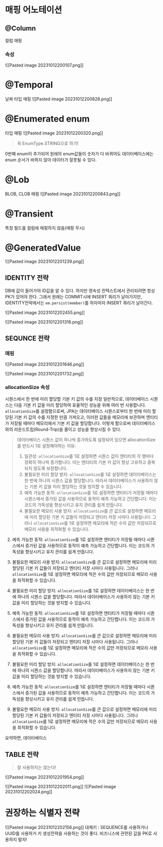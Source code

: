 # 매핑 어노테이션
## @Column 
컬럼 매핑
### 속성
![[Pasted image 20231012200107.png]]
# @Temporal 
날짜 타입 매핑
![[Pasted image 20231012200828.png]]
# @Enumerated enum 
타입 매핑 
![[Pasted image 20231012200320.png]]
> 꼭 EnumType.STRING으로 하기!

0번째 enum이 추가되어 원래의 enum값들이 숫자가 다 바뀌어도 데이터베이스에는 enum 순서가 바뀌지 않아 데이터가 잘못될 수 있다.
# @Lob 
BLOB, CLOB 매핑 
![[Pasted image 20231012200843.png]]
# @Transient
특정 필드를 컬럼에 매핑하지 않음(매핑 무시)

# @GeneratedValue
![[Pasted image 20231012201239.png]]
## IDENTITY 전략

DB에 값이 들어가야 ID값을 알 수 있다.
하지만 영속성 컨텍스트에서 관리되려면 항상 PK가 있어야 한다.
그래서 원래는 COMMIT시에 INSERT 쿼리가 날아가지만,  IDENTITY전략에서는 `em.persist(member)`를 하자마자 INSERT 쿼리가 날아간다.


![[Pasted image 20231012202455.png]]

![[Pasted image 20231012201316.png]]


## SEQUNCE 전략
### 매핑
![[Pasted image 20231012201646.png]]

![[Pasted image 20231012201732.png]]
### allocationSize 속성
시퀀스에서 한 번에 미리 할당할 기본 키 값의 수를 지정
일반적으로, 데이터베이스 시퀀스는 다음 기본 키 값을 미리 할당하여 효율적인 성능을 위해 여러 번 사용합니다. `allocationSize`를 설정함으로써, JPA는 데이터베이스 시퀀스로부터 한 번에 미리 할당된 기본 키 값의 수를 지정한 만큼 가져오고, 이러한 값들을 메모리에 보관하며 엔티티가 저장될 때마다 메모리에서 기본 키 값을 할당합니다. 이렇게 함으로써 데이터베이스와의 라운드트립(Round-Trip)을 줄이고 성능을 향상시킬 수 있다.
> 데이터베이스 시퀀스 값이 하나씩 증가하도록 설정되어 있으면 allocationSize를 반드시 1로 설정해야하는 이유:
> 1. 일관성: `allocationSize`를 1로 설정하면 시퀀스 값이 엔티티의 각 행마다 정확히 하나씩 증가합니다. 이는 엔티티의 기본 키 값이 항상 고유하고 중복되지 않도록 보장합니다.
> 2. 불필요한 미리 할당 방지: `allocationSize`를 1로 설정하면 데이터베이스는 한 번에 하나의 시퀀스 값을 할당합니다. 따라서 데이터베이스가 사용하지 않는 기본 키 값을 미리 할당하는 것을 방지할 수 있습니다.
> 3. 예측 가능한 동작: `allocationSize`를 1로 설정하면 엔티티가 저장될 때마다 시퀀스에서 증가된 값을 사용하므로 동작이 예측 가능하고 간단합니다. 이는 코드의 가독성을 향상시키고 유지 관리를 쉽게 만듭니다.
> 4. 불필요한 메모리 사용 방지: `allocationSize`를 큰 값으로 설정하면 메모리에 미리 할당된 기본 키 값들이 저장되고 엔티티 저장 시마다 사용됩니다. 그러나 `allocationSize`를 1로 설정하면 메모리에 적은 수의 값만 저장되므로 메모리 사용을 최적화할 수 있습니다.
    
2. 예측 가능한 동작: `allocationSize`를 1로 설정하면 엔티티가 저장될 때마다 시퀀스에서 증가된 값을 사용하므로 동작이 예측 가능하고 간단합니다. 이는 코드의 가독성을 향상시키고 유지 관리를 쉽게 만듭니다.
    
3. 불필요한 메모리 사용 방지: `allocationSize`를 큰 값으로 설정하면 메모리에 미리 할당된 기본 키 값들이 저장되고 엔티티 저장 시마다 사용됩니다. 그러나 `allocationSize`를 1로 설정하면 메모리에 적은 수의 값만 저장되므로 메모리 사용을 최적화할 수 있습니다.
    
2. 불필요한 미리 할당 방지: `allocationSize`를 1로 설정하면 데이터베이스는 한 번에 하나의 시퀀스 값을 할당합니다. 따라서 데이터베이스가 사용하지 않는 기본 키 값을 미리 할당하는 것을 방지할 수 있습니다.
    
3. 예측 가능한 동작: `allocationSize`를 1로 설정하면 엔티티가 저장될 때마다 시퀀스에서 증가된 값을 사용하므로 동작이 예측 가능하고 간단합니다. 이는 코드의 가독성을 향상시키고 유지 관리를 쉽게 만듭니다.
    
4. 불필요한 메모리 사용 방지: `allocationSize`를 큰 값으로 설정하면 메모리에 미리 할당된 기본 키 값들이 저장되고 엔티티 저장 시마다 사용됩니다. 그러나 `allocationSize`를 1로 설정하면 메모리에 적은 수의 값만 저장되므로 메모리 사용을 최적화할 수 있습니다.
    
2. 불필요한 미리 할당 방지: `allocationSize`를 1로 설정하면 데이터베이스는 한 번에 하나의 시퀀스 값을 할당합니다. 따라서 데이터베이스가 사용하지 않는 기본 키 값을 미리 할당하는 것을 방지할 수 있습니다.
    
3. 예측 가능한 동작: `allocationSize`를 1로 설정하면 엔티티가 저장될 때마다 시퀀스에서 증가된 값을 사용하므로 동작이 예측 가능하고 간단합니다. 이는 코드의 가독성을 향상시키고 유지 관리를 쉽게 만듭니다.
    
4. 불필요한 메모리 사용 방지: `allocationSize`를 큰 값으로 설정하면 메모리에 미리 할당된 기본 키 값들이 저장되고 엔티티 저장 시마다 사용됩니다. 그러나 `allocationSize`를 1로 설정하면 메모리에 적은 수의 값만 저장되므로 메모리 사용을 최적화할 수 있습니다.
    

요약하면, 데이터베이스
## TABLE 전략

>잘 사용하지는 않는다!

![[Pasted image 20231012201954.png]]

![[Pasted image 20231012202011.png]]
![[Pasted image 20231012202024.png]]

# 권장하는 식별자 전략
![[Pasted image 20231012202156.png]]
대체키 : SEQUENCE를 사용하거나 UUID를 사용하거 키 생성전략을 사용하는 것이 좋다. 비즈니스에 관련된 값을 PK로 사용하지 말자!

